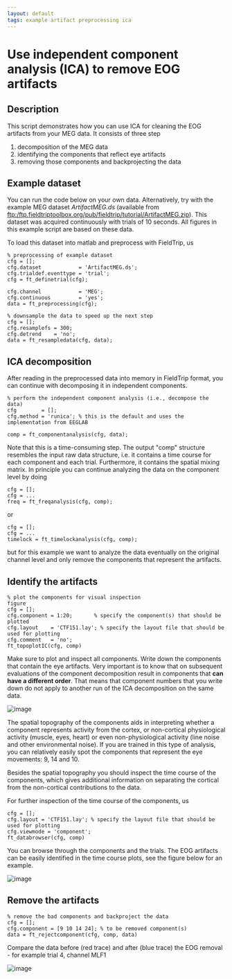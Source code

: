 ```yaml
---
layout: default
tags: example artifact preprocessing ica
---
```



# Use independent component analysis (ICA) to remove EOG artifacts

## Description

This script demonstrates how you can use ICA for cleaning the EOG artifacts from your MEG data. It consists of three step
 1.  decomposition of the MEG data
 2.  identifying the components that reflect eye artifacts
 3.  removing those components and backprojecting the data

## Example dataset

You can run the code below on your own data. Alternatively, try with the example MEG dataset *ArtifactMEG.ds* (available from [ftp:/ftp.fieldtriptoolbox.org/pub/fieldtrip/tutorial/ArtifactMEG.zip](ftp://ftp.fieldtriptoolbox.org/pub/fieldtrip/tutorial/ArtifactMEG.zip)). This dataset was acquired continuously with trials of 10 seconds. All figures in this example script are based on these data.

To load this dataset into matlab and preprocess with FieldTrip, us

	
	% preprocessing of example dataset
	cfg = [];
	cfg.dataset            = 'ArtifactMEG.ds';
	cfg.trialdef.eventtype = 'trial';
	cfg = ft_definetrial(cfg);
	
	cfg.channel            = 'MEG';
	cfg.continuous         = 'yes';
	data = ft_preprocessing(cfg);
	
	% downsample the data to speed up the next step
	cfg = [];
	cfg.resamplefs = 300;
	cfg.detrend    = 'no';
	data = ft_resampledata(cfg, data);

## ICA decomposition

After reading in the preprocessed data into memory in FieldTrip format, you can continue with decomposing it in independent components.

	
	% perform the independent component analysis (i.e., decompose the data)
	cfg        = [];
	cfg.method = 'runica'; % this is the default and uses the implementation from EEGLAB
	
	comp = ft_componentanalysis(cfg, data);


Note that this is a time-consuming step. The output "comp" structure resembles the input raw data structure, i.e. it contains a time course for each component and each trial. Furthermore, it contains the spatial mixing matrix. In principle you can continue analyzing the data on the component level by doing

    cfg = [];
    cfg = ...
    freq = ft_freqanalysis(cfg, comp);

or

    cfg = [];
    cfg = ...
    timelock = ft_timelockanalysis(cfg, comp);

but for this example we want to analyze the data eventually on the original channel level and only remove the components that represent the artifacts.


## Identify the artifacts

	
	% plot the components for visual inspection
	figure
	cfg = [];
	cfg.component = 1:20;       % specify the component(s) that should be plotted
	cfg.layout    = 'CTF151.lay'; % specify the layout file that should be used for plotting
	cfg.comment   = 'no';
	ft_topoplotIC(cfg, comp)


Make sure to plot and inspect all components. Write down the components that contain the eye artifacts. Very important is to know that on subsequent evaluations of the component decomposition result in components that **can have a different order**. That means that component numbers that you write down do not apply to another run of the ICA decomposition on the same data.

![image](/media/example/ica/ica_eog.png@600)

The spatial topography of the components aids in interpreting whether a component represents activity from the cortex, or non-cortical physiological activity (muscle, eyes, heart) or even non-physiological activity (line noise and other environmental noise). If you are trained in this type of analysis, you can relatively easily spot the components that represent the eye movements: 9, 14 and 10. 

Besides the spatial topography you should inspect the time course of the components, which gives additional information on separating the cortical from the non-cortical contributions to the data.


For further inspection of the time course of the components, us

	
	cfg = [];
	cfg.layout = 'CTF151.lay'; % specify the layout file that should be used for plotting
	cfg.viewmode = 'component';
	ft_databrowser(cfg, comp)


You can browse through the components and the trials. The EOG artifacts can be easily identified in the time course plots, see the figure below for an example.

![image](/media/example/ica/compbrowser.png@600)

## Remove the artifacts

	
	% remove the bad components and backproject the data
	cfg = [];
	cfg.component = [9 10 14 24]; % to be removed component(s)
	data = ft_rejectcomponent(cfg, comp, data)


Compare the data before (red trace) and after (blue trace) the EOG removal - for example trial 4, channel MLF1

![image](/media/example/ica/ica_eog_after.png@400)

